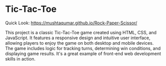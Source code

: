 # Tic-Tac-Toe
Quick Look: https://mushtaqumar.github.io/Rock-Paper-Scissor/

This project is a classic Tic-Tac-Toe game created using HTML, CSS, and JavaScript. It features a responsive design and intuitive user interface, allowing players to enjoy the game on both desktop and mobile devices. The game includes logic for tracking turns, determining win conditions, and displaying game results. It's a great example of front-end web development skills in action.
